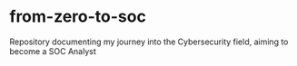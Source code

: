 # from-zero-to-soc
Repository documenting my journey into the Cybersecurity field, aiming to become a SOC Analyst
